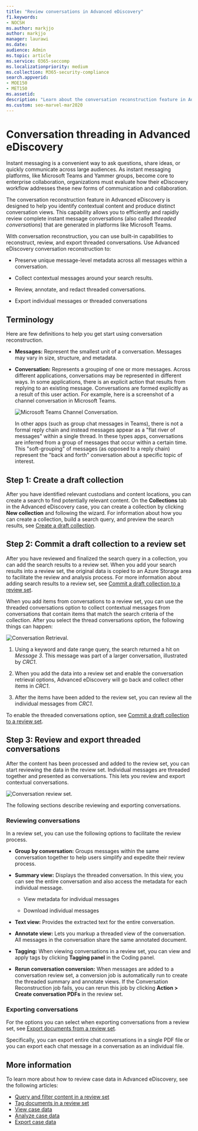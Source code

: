 ```yaml
---
title: "Review conversations in Advanced eDiscovery"
f1.keywords:
- NOCSH
ms.author: markjjo
author: markjjo
manager: laurawi
ms.date:
audience: Admin
ms.topic: article
ms.service: O365-seccomp
ms.localizationpriority: medium
ms.collection: M365-security-compliance
search.appverid:
- MOE150
- MET150
ms.assetid:
description: "Learn about the conversation reconstruction feature in Advanced eDiscovery (called conversation threading) to reconstruct, review, and export chat conversations in Microsoft Teams and Yammer groups."
ms.custom: seo-marvel-mar2020
---
```


# Conversation threading in Advanced eDiscovery

Instant messaging is a convenient way to ask questions, share ideas, or quickly communicate across large audiences. As instant messaging platforms, like Microsoft Teams and Yammer groups, become core to enterprise collaboration, organizations must evaluate how their eDiscovery workflow addresses these new forms of communication and collaboration.

The conversation reconstruction feature in Advanced eDiscovery is designed to help you identify contextual content and produce distinct conversation views. This capability allows you to efficiently and rapidly review complete instant message conversations (also called *threaded conversations*) that are generated in platforms like Microsoft Teams.

With conversation reconstruction, you can use built-in capabilities to reconstruct, review, and export threaded conversations. Use Advanced eDiscovery conversation reconstruction to:

- Preserve unique message-level metadata across all messages within a conversation.

- Collect contextual messages around your search results.

- Review, annotate, and redact threaded conversations.

- Export individual messages or threaded conversations

## Terminology

Here are few definitions to help you get start using conversation reconstruction.

- **Messages:** Represent the smallest unit of a conversation. Messages may vary in size, structure, and metadata.

- **Conversation:** Represents a grouping of one or more messages. Across different applications, conversations may be represented in different ways. In some applications, there is an explicit action that results from replying to an existing message. Conversations are formed explicitly as a result of this user action. For example, here is a screenshot of a channel conversation in Microsoft Teams.

   ![Microsoft Teams Channel Conversation.](../media/threadedchat.png)

   In other apps (such as group chat messages in Teams), there is not a formal reply chain and instead messages appear as a "flat river of messages" within a single thread. In these types apps, conversations are inferred from a group of messages that occur within a certain time. This "soft-grouping" of messages (as opposed to a reply chain) represent the "back and forth" conversation about a specific topic of interest.

## Step 1: Create a draft collection

After you have identified relevant custodians and content locations, you can create a search to find potentially relevant content. On the **Collections** tab in the Advanced eDiscovery case, you can create a collection by clicking **New collection** and following the wizard. For information about how you can create a collection, build a search query, and preview the search results, see [Create a draft collection](create-draft-collection.md).

## Step 2: Commit a draft collection to a review set

After you have reviewed and finalized the search query in a collection, you can add the search results to a review set. When you add your search results into a review set, the original data is copied to an Azure Storage area to facilitate the review and analysis process. For more information about adding search results to a review set, see [Commit a draft collection to a review set](commit-draft-collection.md).

When you add items from conversations to a review set, you can use the threaded conversations option to collect contextual messages from conversations that contain items that match the search criteria of the collection. After you select the thread conversations option, the following things can happen:

  ![Conversation Retrieval.](../media/messagesandconversations.png)

1. Using a keyword and date range query, the search returned a hit on *Message 3*. This message was part of a larger conversation, illustrated by *CRC1*.

2. When you add the data into a review set and enable the conversation retrieval options, Advanced eDiscovery will go back and collect other items in *CRC1*.

3. After the items have been added to the review set, you can review all the individual messages from *CRC1*.

To enable the threaded conversations option, see [Commit a draft collection to a review set](commit-draft-collection.md#commit-a-draft-collection-to-a-review-set).

## Step 3: Review and export threaded conversations

After the content has been processed and added to the review set, you can start reviewing the data in the review set. Individual messages are threaded together and presented as conversations. This lets you review and export contextual conversations.

  ![Conversation review set.](../media/ConversationRSOptions.PNG)

The following sections describe reviewing and exporting conversations.

### Reviewing conversations

In a review set, you can use the following options to facilitate the review process.

- **Group by conversation:** Groups messages within the same conversation together to help users simplify and expedite their review process.

- **Summary view:** Displays the threaded conversation. In this view, you can see the entire conversation and also access the metadata for each individual message.

   - View metadata for individual messages

   - Download individual messages

- **Text view:** Provides the extracted text for the entire conversation.

- **Annotate view:** Lets you markup a threaded view of the conversation. All messages in the conversation share the same annotated document.

- **Tagging:** When viewing conversations in a review set, you can view and apply tags by clicking **Tagging panel** in the Coding panel.

- **Rerun conversation conversion:** When messages are added to a conversation review set, a conversion job is automatically run to create the threaded summary and annotate views. If the Conversation Reconstruction job fails, you can rerun this job by clicking **Action > Create conversation PDFs** in the review set.

### Exporting conversations

For the options you can select when exporting conversations from a review set, see [Export documents from a review set](export-documents-from-review-set.md#export-options).

Specifically, you can export entire chat conversations in a single PDF file or you can export each chat message in a conversation as an individual file.

## More information

To learn more about how to review case data in Advanced eDiscovery, see the following articles:

- [Query and filter content in a review set](review-set-search.md)
- [Tag documents in a review set](tagging-documents.md)
- [View case data](view-documents-in-review-set.md)
- [Analyze case data](analyzing-data-in-review-set.md)
- [Export case data](exporting-data-ediscover20.md)
